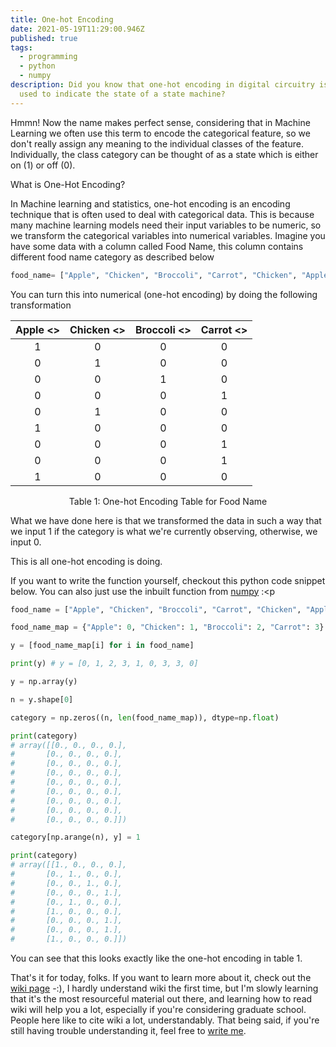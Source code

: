 ```yaml
---
title: One-hot Encoding
date: 2021-05-19T11:29:00.946Z
published: true
tags:
  - programming
  - python
  - numpy
description: Did you know that one-hot encoding in digital circuitry is often
  used to indicate the state of a state machine?
---
```

Hmmn! Now the name makes perfect sense, considering that in Machine Learning we often use this term to encode the categorical feature, so we don't really assign any meaning to the individual classes of the feature. Individually, the class category can be thought of as a state which is either on (1) or off (0).

What is One-Hot Encoding?

In Machine learning and statistics, one-hot encoding is an encoding technique that is often used to deal with categorical data. This is because many machine learning models need their input variables to be numeric, so we transform the categorical variables into numerical variables. Imagine you have some data with a column called Food Name, this column contains different food name category as described below 

```python
food_name= ["Apple", "Chicken", "Broccoli", "Carrot", "Chicken", "Apple", "Carrot", "Carrot", "Apple"]
```

You can turn this into numerical (one-hot encoding) by doing the following transformation

| Apple <> | Chicken <> | Broccoli <>| Carrot <>|
| :-----: | :-------:| :------: | :------:|
| 1               | 0                 | 0                  | 0                |
| 0               | 1                 | 0                  | 0                |
| 0               | 0                 | 1                  | 0                |
| 0               | 0                 | 0                  | 1                |
| 0               | 1                 | 0                  | 0                |
| 1               | 0                 | 0                  | 0                |
| 0               | 0                 | 0                  | 1                |
| 0               | 0                 | 0                  | 1                |
| 1               | 0                 | 0                  | 0                |

<p style='text-align: center;'> Table 1: One-hot Encoding Table for Food Name </p>


What we have done here is that we transformed the data in such a way that we input 1 if the category is what we're currently observing, otherwise, we input 0. 

This is all one-hot encoding is doing.

If you want to write the function yourself, checkout this python code snippet below. You can also just use the inbuilt function from [numpy](https://scikit-learn.org/stable/modules/generated/sklearn.preprocessing.OneHotEncoder.html) :<p

```python
food_name = ["Apple", "Chicken", "Broccoli", "Carrot", "Chicken", "Apple", "Carrot", "Carrot", "Apple"]

food_name_map = {"Apple": 0, "Chicken": 1, "Broccoli": 2, "Carrot": 3}

y = [food_name_map[i] for i in food_name] 

print(y) # y = [0, 1, 2, 3, 1, 0, 3, 3, 0]

y = np.array(y)

n = y.shape[0]

category = np.zeros((n, len(food_name_map)), dtype=np.float)

print(category)
# array([[0., 0., 0., 0.],
#       [0., 0., 0., 0.], 
#       [0., 0., 0., 0.],
#       [0., 0., 0., 0.],
#       [0., 0., 0., 0.],
#       [0., 0., 0., 0.],
#       [0., 0., 0., 0.],
#       [0., 0., 0., 0.],
#       [0., 0., 0., 0.]])

category[np.arange(n), y] = 1

print(category)
# array([[1., 0., 0., 0.],
#       [0., 1., 0., 0.],
#       [0., 0., 1., 0.],
#       [0., 0., 0., 1.],
#       [0., 1., 0., 0.],
#       [1., 0., 0., 0.],
#       [0., 0., 0., 1.],
#       [0., 0., 0., 1.],
#       [1., 0., 0., 0.]])
```

You can see that this looks exactly like the one-hot encoding in table 1.

That's it for today, folks. If you want to learn more about it, check out the [wiki page](https://www.wikiwand.com/en/One-hot) -:), I hardly understand wiki the first time, but I'm slowly learning that it's the most resourceful material out there, and learning how to read wiki will help you a lot, especially if you're considering graduate school. People here like to cite wiki a lot, understandably. That being said, if you're still having trouble understanding it, feel free to [write me](teju.afonja@aisaturdayslagos.com).